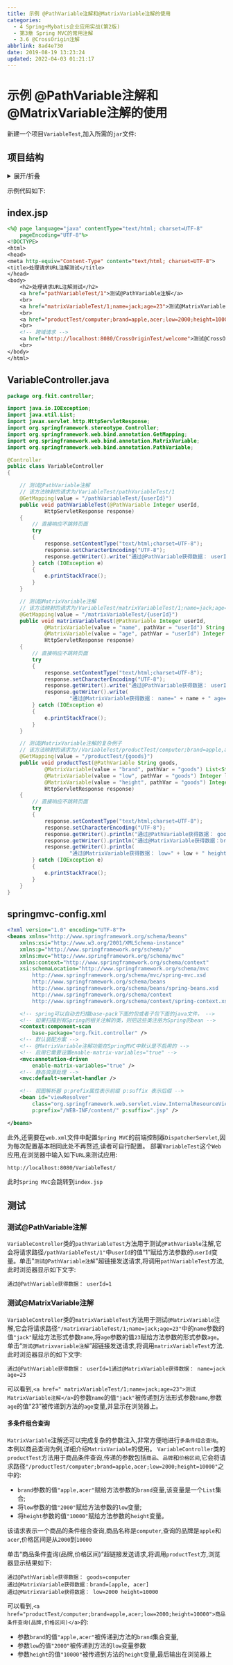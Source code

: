 ```yaml
---
title: 示例 @PathVariable注解和@MatrixVariable注解的使用
categories: 
  - 4 Spring+Mybatis企业应用实战(第2版)
  - 第3章 Spring MVC的常用注解
  - 3.6 @CrossOrigin注解
abbrlink: 8ad4e730
date: 2019-08-19 13:23:24
updated: 2022-04-03 01:21:17
---
```

# 示例 @PathVariable注解和@MatrixVariable注解的使用
新建一个项目`VariableTest`,加入所需的`jar`文件:
## 项目结构

<details><summary>展开/折叠</summary>

```
G:\Desktop\随书源码\Spring+Mybatis企业应用实战(第2版)\codes\03\VariableTest
├─src\
│ └─org\
│   └─fkit\
│     └─controller\
│       └─VariableController.java
└─WebContent\
  ├─index.jsp
  ├─META-INF\
  │ └─MANIFEST.MF
  └─WEB-INF\
    ├─lib\
    │ ├─commons-logging-1.2.jar
    │ ├─spring-aop-5.0.1.RELEASE.jar
    │ ├─spring-aspects-5.0.1.RELEASE.jar
    │ ├─spring-beans-5.0.1.RELEASE.jar
    │ ├─spring-context-5.0.1.RELEASE.jar
    │ ├─spring-context-indexer-5.0.1.RELEASE.jar
    │ ├─spring-context-support-5.0.1.RELEASE.jar
    │ ├─spring-core-5.0.1.RELEASE.jar
    │ ├─spring-expression-5.0.1.RELEASE.jar
    │ ├─spring-instrument-5.0.1.RELEASE.jar
    │ ├─spring-jcl-5.0.1.RELEASE.jar
    │ ├─spring-jdbc-5.0.1.RELEASE.jar
    │ ├─spring-jms-5.0.1.RELEASE.jar
    │ ├─spring-messaging-5.0.1.RELEASE.jar
    │ ├─spring-orm-5.0.1.RELEASE.jar
    │ ├─spring-oxm-5.0.1.RELEASE.jar
    │ ├─spring-test-5.0.1.RELEASE.jar
    │ ├─spring-tx-5.0.1.RELEASE.jar
    │ ├─spring-web-5.0.1.RELEASE.jar
    │ ├─spring-webflux-5.0.1.RELEASE.jar
    │ ├─spring-webmvc-5.0.1.RELEASE.jar
    │ └─spring-websocket-5.0.1.RELEASE.jar
    ├─springmvc-config.xml
    └─web.xml

```

</details>

示例代码如下:
## index.jsp
```jsp
<%@ page language="java" contentType="text/html; charset=UTF-8"
    pageEncoding="UTF-8"%>
<!DOCTYPE>
<html>
<head>
<meta http-equiv="Content-Type" content="text/html; charset=UTF-8">
<title>处理请求URL注解测试</title>
</head>
<body>
    <h2>处理请求URL注解测试</h2>
    <a href="pathVariableTest/1">测试@PathVariable注解</a>
    <br>
    <a href="matrixVariableTest/1;name=jack;age=23">测试@MatrixVariable注解</a>
    <br>
    <a href="productTest/computer;brand=apple,acer;low=2000;height=10000">商品条件查询（品牌，价格区间）</a>
    <br>
    <!-- 跨域请求 -->
    <a href="http://localhost:8080/CrossOriginTest/welcome">测试@CrossOrigin注解</a>
    <br>
</body>
</html>
```
## VariableController.java
```java
package org.fkit.controller;

import java.io.IOException;
import java.util.List;
import javax.servlet.http.HttpServletResponse;
import org.springframework.stereotype.Controller;
import org.springframework.web.bind.annotation.GetMapping;
import org.springframework.web.bind.annotation.MatrixVariable;
import org.springframework.web.bind.annotation.PathVariable;

@Controller
public class VariableController
{

    // 测试@PathVariable注解
    // 该方法映射的请求为/VariableTest/pathVariableTest/1
    @GetMapping(value = "/pathVariableTest/{userId}")
    public void pathVariableTest(@PathVariable Integer userId,
            HttpServletResponse response)
    {
        // 直接响应不跳转页面
        try
        {
            response.setContentType("text/html;charset=UTF-8");
            response.setCharacterEncoding("UTF-8");
            response.getWriter().write("通过@PathVariable获得数据： userId=" + userId);
        } catch (IOException e)
        {
            e.printStackTrace();
        }
    }

    // 测试@MatrixVariable注解
    // 该方法映射的请求为/VariableTest/matrixVariableTest/1;name=jack;age=23
    @GetMapping(value = "/matrixVariableTest/{userId}")
    public void matrixVariableTest(@PathVariable Integer userId,
            @MatrixVariable(value = "name", pathVar = "userId") String name,
            @MatrixVariable(value = "age", pathVar = "userId") Integer age,
            HttpServletResponse response)
    {
        // 直接响应不跳转页面
        try
        {
            response.setContentType("text/html;charset=UTF-8");
            response.setCharacterEncoding("UTF-8");
            response.getWriter().write("通过@PathVariable获得数据： userId=" + userId);
            response.getWriter().write(
                    "通过@MatrixVariable获得数据： name=" + name + " age=" + age);
        } catch (IOException e)
        {
            e.printStackTrace();
        }
    }

    // 测试@MatrixVariable注解的复杂例子
    // 该方法映射的请求为//VariableTest/productTest/computer;brand=apple,acer;low=2000;height=10000
    @GetMapping(value = "/productTest/{goods}")
    public void productTest(@PathVariable String goods,
            @MatrixVariable(value = "brand", pathVar = "goods") List<String> brand,
            @MatrixVariable(value = "low", pathVar = "goods") Integer low,
            @MatrixVariable(value = "height", pathVar = "goods") Integer height,
            HttpServletResponse response)
    {
        // 直接响应不跳转页面
        try
        {
            response.setContentType("text/html;charset=UTF-8");
            response.setCharacterEncoding("UTF-8");
            response.getWriter().println("通过@PathVariable获得数据： goods=" + goods+"<br>");
            response.getWriter().println("通过@MatrixVariable获得数据：brand=" + brand+"<br>");
            response.getWriter().println(
                    "通过@MatrixVariable获得数据： low=" + low + " height=" + height+"<br>");
        } catch (IOException e)
        {
            e.printStackTrace();
        }
    }
}
```
## springmvc-config.xml
```xml
<?xml version="1.0" encoding="UTF-8"?>
<beans xmlns="http://www.springframework.org/schema/beans"
    xmlns:xsi="http://www.w3.org/2001/XMLSchema-instance"
    xmlns:p="http://www.springframework.org/schema/p"
    xmlns:mvc="http://www.springframework.org/schema/mvc"
    xmlns:context="http://www.springframework.org/schema/context"
    xsi:schemaLocation="http://www.springframework.org/schema/mvc
        http://www.springframework.org/schema/mvc/spring-mvc.xsd
        http://www.springframework.org/schema/beans
        http://www.springframework.org/schema/beans/spring-beans.xsd
        http://www.springframework.org/schema/context
        http://www.springframework.org/schema/context/spring-context.xsd">

    <!-- spring可以自动去扫描base-pack下面的包或者子包下面的java文件， -->
    <!-- 如果扫描到有Spring的相关注解的类，则把这些类注册为Spring的bean -->
    <context:component-scan
        base-package="org.fkit.controller" />
    <!-- 默认装配方案 -->
    <!-- @MatrixVariable注解功能在SpringMVC中默认是不启用的 -->
    <!-- 启用它需要设置enable-matrix-variables="true" -->
    <mvc:annotation-driven
        enable-matrix-variables="true" />
    <!-- 静态资源处理 -->
    <mvc:default-servlet-handler />

    <!-- 视图解析器 p:prefix属性表示前缀 p:suffix 表示后缀 -->
    <bean id="viewResolver"
        class="org.springframework.web.servlet.view.InternalResourceViewResolver"
        p:prefix="/WEB-INF/content/" p:suffix=".jsp" />

</beans>
```
此外,还需要在`web.xml`文件中配置`Spring MVC`的前端控制器`DispatcherServlet`,因为每次配置基本相同此处不再赘述,读者可自行配置。
部署`VariableTest`这个`Web`应用,在浏览器中输入如下`URL`来测试应用:
```
http://localhost:8080/VariableTest/
```
此时`Spring MVC`会跳转到`index.jsp`
## 测试
### 测试@PathVariable注解
`VariableController`类的`pathVariableTest`方法用于测试`@PathVariable`注解,它会将请求路径`/pathVariableTest/1"`中`userId`的值“1”赋给方法参数的`userId`变量。单击"`测试@PathVariable注解`"超链接发送请求,将调用`pathVariableTest`方法,此时浏览器显示如下文字:
```
通过@PathVariable获得数据： userId=1
```
### 测试@MatrixVariable注解
`VariableController`类的`matrixVariableTest`方法用于测试`@MatrixVariable`注解,它会将请求路径`"/matrixVariableTest/1;name=jack;age=23"`中的`name`参数的值`"jack"`赋给方法形式参数`name`,将`age`参数的值`23`赋给方法参数的形式参数`age`。单击“`测试@Matrixvariable注解`”超链接发送请求,将调用`matrixVariableTest`方法.此时浏览器显示的如下文字:
```
通过@PathVariable获得数据： userId=1通过@MatrixVariable获得数据： name=jack age=23
```
可以看到,`<a href=" matrixVariableTest/1;name=jack;age=23">测试MatrixVariable注解</a>`的参数`name`的值`"jack"`被传递到方法形式参数`name`,参数`age`的值“23”被传递到方法的`age`变量,并显示在浏览器上。
#### 多条件组合查询
`MatrixVariable`注解还可以完成复杂的参数注入,非常方便地进行`多条件组合查询`。本例以商品查询为例,详细介绍`MatrixVariable`的使用。
`VariableController`类的`productTest`方法用于商品条件查询,传递的参数包括`商品`、`品牌`和`价格区间`,它会将请求路径`"/productTest/computer;brand=apple,acer;low=2000;height=10000"`之中的:
- `brand`参数的值`"apple,acer"`赋给方法参数的`brand`变量,该变量是一个`List`集合;
- 将`low`参数的值`"2000"`赋给方法参数的`low`变量;
- 将`height`参数的值`"10000"`赋给方法参数的`height`变量。

该请求表示一个商品的条件组合查询,商品名称是`computer`,查询的品牌是`apple`和`acer`,价格区间是从`2000`到`10000`

单击“商品条件査询(品牌,价格区间)”超链接发送请求,将调用`productTest`方,浏览器显示结果如下:
```
通过@PathVariable获得数据： goods=computer
通过@MatrixVariable获得数据：brand=[apple, acer]
通过@MatrixVariable获得数据： low=2000 height=10000
```
可以看到,`<a href="productTest/computer;brand=apple,acer;low=2000;height=10000">商品条件查询(品牌,价格区间)</a>`的:
- 参数`brand`的值`"apple,acer"`被传递到方法的`brand`集合变量,
- 参数`low`的值`"2000"`被传递到方法的`low`变量参数
- 参数`height`的值`"10000"`被传递到方法的`height`变量,最后输出在浏览器上

